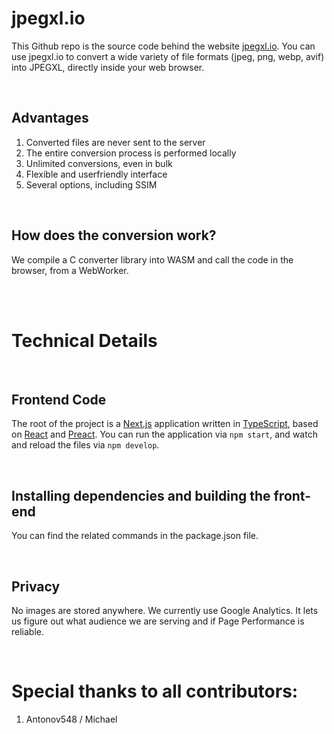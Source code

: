 # jpegxl.io

This Github repo is the source code behind the website [jpegxl.io](https://jpegxl.io). You can use jpegxl.io to convert a wide variety of file formats (jpeg, png, webp, avif) into JPEGXL, directly inside your web browser.

<br/>

## Advantages

1. Converted files are never sent to the server
2. The entire conversion process is performed locally
3. Unlimited conversions, even in bulk
4. Flexible and userfriendly interface
5. Several options, including SSIM

<br/>

## How does the conversion work?

We compile a C converter library into WASM and call the code
in the browser, from a WebWorker.

<br/>
<br/>

# Technical Details

<br/>

## Frontend Code

The root of the project is a [Next.js](https://nextjs.org) application
written in [TypeScript](https://typescriptlang.org/), based on [React](https://reactjs.org/) and [Preact](https://preactjs.com/).
You can run the application via `npm start`, and watch and reload the
files via `npm develop`.

<br/>

## Installing dependencies and building the front-end

You can find the related commands in the package.json file.

<br/>

## Privacy

No images are stored anywhere.
We currently use Google Analytics. It lets us figure out what audience we are serving and if Page Performance is reliable.

<br/>

# Special thanks to all contributors:

1. Antonov548 / Michael
